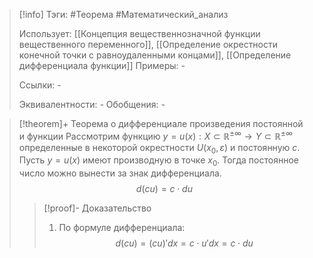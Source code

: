 > [!info]
> Тэги: #Теорема #Математический_анализ   
> 
> Использует: [[Концепция вещественнозначной функции вещественного переменного]], [[Определение окрестности конечной точки с равноудаленными концами]], [[Определение дифференциала функции]]
> Примеры: *-*
> 
> Ссылки: *-*
> 
> Эквивалентности: *-*
> Обобщения: *-*

> [!theorem]+ Теорема о дифференциале произведения постоянной и функции
> Рассмотрим функцию $y = u(x):X \subset \mathbb{R^{\pm\infty}}\rightarrow Y \subset \mathbb{R^{\pm\infty}}$ определенные в некоторой окрестности $U(x_0, \varepsilon)$ и постоянную $c$. Пусть $y = u(x)$ имеют производную в точке $x_0$. Тогда  постоянное число можно вынести за знак дифференциала. $$d(cu) = c \cdot du$$
> > [!proof]- Доказательство
> > 1. По формуле дифференциала: $$d(cu) = (cu)' dx = c \cdot u'dx = c \cdot du$$
